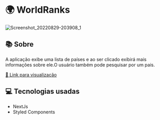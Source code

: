 # 🌍 WorldRanks 
![Screenshot_20220829-203908_1](https://user-images.githubusercontent.com/75839810/187317311-9b81510e-ad24-49ec-a7cc-f8097e4cc83c.jpg)

## 📚 Sobre
A aplicação exibe uma lista de países e ao 
ser clicado exibirá mais informações sobre
ele.O usuário também pode pesquisar por um
pais.

<a href='https://Countries.aninimi2.repl.co'>🔗 Link para visualização</a>

## 💻 Tecnologias usadas 
<ul>
  <li>NextJs</li>
  <li>Styled Components</li>
</ul>
